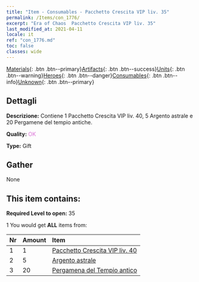 ```yaml
---
title: "Item - Consumables - Pacchetto Crescita VIP liv. 35"
permalink: /Items/con_1776/
excerpt: "Era of Chaos  Pacchetto Crescita VIP liv. 35"
last_modified_at: 2021-04-11
locale: it
ref: "con_1776.md"
toc: false
classes: wide
---
```

 [Materials](/it/Items/){: .btn .btn--primary}[Artifacts](/it/Items/Artifacts/){: .btn .btn--success}[Units](/it/Items/Units/){: .btn .btn--warning}[Heroes](/it/Items/Heroes/){: .btn .btn--danger}[Consumables](/it/Items/Consumables/){: .btn .btn--info}[Unknown](/it/Items/Unknown/){: .btn .btn--primary}

## Dettagli
 **Descrizione:** Contiene 1 Pacchetto Crescita VIP liv. 40, 5 Argento astrale e 20 Pergamene del tempio antiche.

 **Quality:** <span style="color: #DA70D6">OK</span>

 **Type:** Gift

## Gather

  None

## This item contains:

 **Required Level to open:** 35

 1 You would get **ALL** items  from:

  | Nr | Amount |     Item    |
  |:---|:-------|:------------|
  | 1 | 1 | [Pacchetto Crescita VIP liv. 40](/it/Items/con_1777/) | 
  | 2 | 5 | [Argento astrale](/it/Items/con_969/) | 
  | 3 | 20 | [Pergamena del Tempio antico](/it/Items/con_697/) | 
